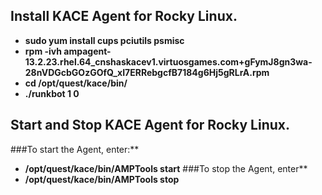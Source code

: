## Install KACE Agent for Rocky Linux.
- **sudo yum install cups pciutils psmisc**
- **rpm -ivh ampagent-13.2.23.rhel.64_cnshaskacev1.virtuosgames.com+gFymJ8gn3wa-28nVDGcbGOzGOfQ_xI7ERRebgcfB7184g6Hj5gRLrA.rpm**
- **cd /opt/quest/kace/bin/**
- **./runkbot 1 0**
## Start and Stop KACE Agent for Rocky Linux.
###To start the Agent, enter:**
- **/opt/quest/kace/bin/AMPTools start**
###To stop the Agent, enter**
- **/opt/quest/kace/bin/AMPTools stop**
